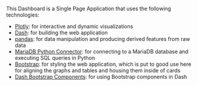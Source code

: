 This Dashboard is a Single Page Application that uses the following technologies:

- [Plotly](https://plotly.com//): for interactive and dynamic visualizations
- [Dash](https://plotly.com/dash/): for building the web application
- [pandas](https://pandas.pydata.org/): for data manipulation and producing derived features from raw data
- [MariaDB Python Connector](https://mariadb.com/resources/blog/how-to-connect-python-programs-to-mariadb/): for connecting to a MariaDB database and executing SQL queries in Python
- [Bootstrap](https://getbootstrap.com/): for styling the web application, which is put to good use here for aligning the graphs and tables and housing them inside of cards
- [Dash Bootstrap Components](https://dash-bootstrap-components.opensource.faculty.ai/): for using Bootstrap components in Dash
